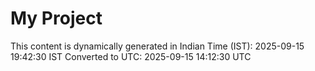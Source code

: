 # My Project

This content is dynamically generated in Indian Time (IST): 2025-09-15 19:42:30 IST
Converted to UTC: 2025-09-15 14:12:30 UTC
